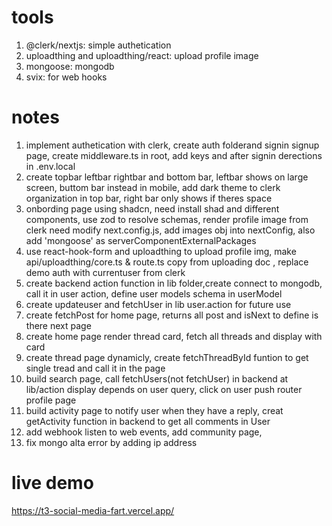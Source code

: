 # tools
1. @clerk/nextjs: simple authetication
2. uploadthing and uploadthing/react: upload profile image
3. mongoose: mongodb
4. svix: for web hooks


# notes
1. implement authetication with clerk, create auth folderand signin signup page, create middleware.ts in root, add keys and after signin derections in .env.local
2. create topbar leftbar rightbar and bottom bar, leftbar shows on large screen, buttom bar instead in mobile, add dark theme to clerk organization in top bar, right bar only shows if theres space
3. onbording page using shadcn, need install shad and different components, use zod to resolve schemas, render profile image from clerk need modify next.config.js, add images obj into nextConfig, also add 'mongoose' as serverComponentExternalPackages
4. use react-hook-form and uploadthing to upload profile img, make api/uploadthing/core.ts & route.ts copy from uploading doc , replace demo auth with currentuser from clerk
5. create backend action function in lib folder,create connect to mongodb, call it in user action, define user models schema in userModel 
6. create updateuser and fetchUser in lib user.action for future use
7. create fetchPost for home page, returns all post and isNext to define is there next page
8. create home page render thread card, fetch all threads and display with card
9. create thread page dynamicly, create fetchThreadById funtion to get single tread and call it in the page
10. build search page, call fetchUsers(not fetchUser) in backend at lib/action display depends on user query, click on user push router profile page
11. build activity page to notify user when they have a reply, creat getActivity function in backend to get all comments in User
12. add webhook listen to web events, add community page,
13. fix mongo alta error by adding ip address

# live demo 
https://t3-social-media-fart.vercel.app/
